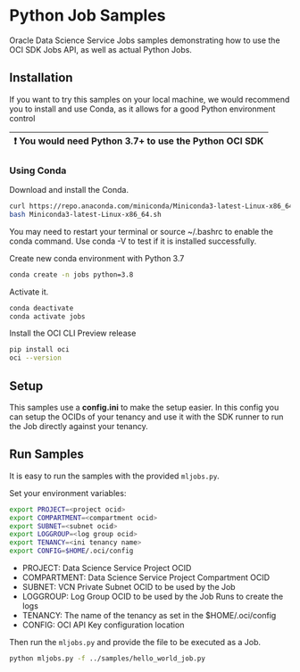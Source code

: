 # Python Job Samples

Oracle Data Science Service Jobs samples demonstrating how to use the OCI SDK Jobs API, as well as actual Python Jobs.

## Installation

If you want to try this samples on your local machine, we would recommend you to install and use Conda, as it allows for a good Python environment control

| :exclamation:  You would need Python 3.7+ to use the Python OCI SDK |
|-----------------------------------------|

### Using Conda

Download and install the Conda.

```bash
curl https://repo.anaconda.com/miniconda/Miniconda3-latest-Linux-x86_64.sh -o Miniconda3-latest-Linux-x86_64.sh
bash Miniconda3-latest-Linux-x86_64.sh
```

You may need to restart your terminal or source ~/.bashrc to enable the conda command. Use conda -V to test if it is installed successfully.

Create new conda environment with Python 3.7

```bash
conda create -n jobs python=3.8
```

Activate it.

```bash
conda deactivate
conda activate jobs
```

Install the OCI CLI Preview release

```bash
pip install oci
oci --version
```

## Setup

This samples use a **config.ini** to make the setup easier. In this config you can setup the OCIDs of your tenancy and use it with the SDK runner to run the Job directly against your tenancy.

## Run Samples

It is easy to run the samples with the provided `mljobs.py`.

Set your environment variables:

```bash
export PROJECT=<project ocid>
export COMPARTMENT=<compartment ocid>
export SUBNET=<subnet ocid>
export LOGGROUP=<log group ocid>
export TENANCY=<ini tenancy name>
export CONFIG=$HOME/.oci/config
```

- PROJECT: Data Science Service Project OCID
- COMPARTMENT: Data Science Service Project Compartment OCID
- SUBNET: VCN Private Subnet OCID to be used by the Job
- LOGGROUP: Log Group OCID to be used by the Job Runs to create the logs
- TENANCY: The name of the tenancy as set in the $HOME/.oci/config
- CONFIG: OCI API Key configuration location

Then run the `mljobs.py` and provide the file to be executed as a Job.

```bash
python mljobs.py -f ../samples/hello_world_job.py 
```
